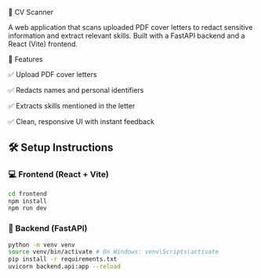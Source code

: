📄 CV Scanner

A web application that scans uploaded PDF cover letters to redact sensitive information and extract relevant skills. Built with a FastAPI backend and a React (Vite) frontend.

🚀 Features

✅ Upload PDF cover letters

✅ Redacts names and personal identifiers

✅ Extracts skills mentioned in the letter

✅ Clean, responsive UI with instant feedback

## 🛠️ Setup Instructions

### 💻 Frontend (React + Vite)
  ```bash
  cd frontend
  npm install
  npm run dev
  ```

### 🔧 Backend (FastAPI)
   ```bash
   python -m venv venv
   source venv/bin/activate # On Windows: venv\Scripts\activate
   pip install -r requirements.txt
   uvicorn backend.api:app --reload
   ```

   
   
